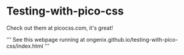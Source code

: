 # Testing-with-pico-css
Check out them at picocss.com, it's great!

'''
See this webpage running at ongenix.github.io/testing-with-pico-css/index.html
'''

